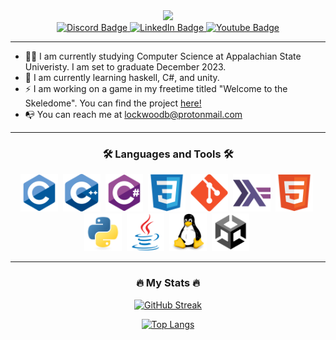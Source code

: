 <div id="header" align="center">
  <img src="https://media.giphy.com/media/HXK7dt23nb0nKCBSci/giphy.gif" width="300"/>
</div>

<div id="badges" align="center">
  <a href="https://discordapp.com/users/173477367409410058">
    <img src="https://img.shields.io/badge/Discord-purple?style=for-the-badge&logo=discord&logoColor=white" alt="Discord Badge"/>
  </a>
  <a href="your-linkedin-URL">
    <img src="https://img.shields.io/badge/LinkedIn-blue?style=for-the-badge&logo=linkedin&logoColor=white" alt="LinkedIn Badge"/>
  </a>
  <a href="your-youtube-URL">
    <img src="https://img.shields.io/badge/YouTube-red?style=for-the-badge&logo=youtube&logoColor=white" alt="Youtube Badge"/>
  </a>
</div>

---------

- :student: I am currently studying Computer Science at Appalachian State Univeristy. I am set to graduate December 2023.
- :seedling: I am currently learning haskell, C#, and unity.
- :zap: I am working on a game in my freetime titled "Welcome to the Skeledome". You can find the project  <a href ="https://github.com/lockwoodben/Welcome-to-the-Skeledome-Development">
  here!
  </a>
- 📭 You can reach me at lockwoodb@protonmail.com

---

<div id="L&T" align="center">
  
### :hammer_and_wrench: Languages and Tools :hammer_and_wrench:

  
  <div>
    <img src="https://github.com/devicons/devicon/blob/master/icons/c/c-original.svg" title="C" alt="C" width="60" height="60"/>&nbsp;
    <img src="https://github.com/devicons/devicon/blob/master/icons/cplusplus/cplusplus-original.svg" title="C++" alt="C++" width="60" height="60"/>&nbsp;
    <img src="https://github.com/devicons/devicon/blob/master/icons/csharp/csharp-original.svg" title="C#" alt="C#" width="60" height="60"/>&nbsp;
    <img src="https://github.com/devicons/devicon/blob/master/icons/css3/css3-original.svg" title="CSS" alt="CSS" width="60" height="60"/>&nbsp;
    <img src="https://github.com/devicons/devicon/blob/master/icons/git/git-original.svg" title="git" alt="git" width="60" height="60"/>&nbsp;
    <img src="https://github.com/devicons/devicon/blob/master/icons/haskell/haskell-original.svg" title="Haskell" alt="Haskell" width="60" height="60"/>&nbsp;
    <img src="https://github.com/devicons/devicon/blob/master/icons/html5/html5-original.svg" title="HTML" alt="HTML" width="60" height="60"/>&nbsp;
    <img src="https://github.com/devicons/devicon/blob/master/icons/python/python-original.svg" title="Python" alt="Python" width="60" height="60"/>&nbsp;
    <img src="https://github.com/devicons/devicon/blob/master/icons/java/java-original.svg" title="Java" alt="Java" width="60" height="60"/>&nbsp;
    <img src="https://github.com/devicons/devicon/blob/master/icons/linux/linux-original.svg" title="Linux Systems" alt="Linux" width="60" height="60"/>&nbsp;
    <img src="https://github.com/devicons/devicon/blob/master/icons/unity/unity-original.svg" title="Unity" alt="Unity" width="60" height="60"/>&nbsp;
  </div>
</div>

---

<div id="stats" align="center">
  
### :fire: My Stats :fire:


[![GitHub Streak](https://streak-stats.demolab.com/?user=lockwoodben&theme=gruvbox)](https://git.io/streak-stats)

[![Top Langs](https://github-readme-stats.vercel.app/api/top-langs/?username=lockwoodben&theme=gruvbox&count_private=true&show_icons=true)](https://github.com/anuraghazra/github-readme-stats)
  </div>
